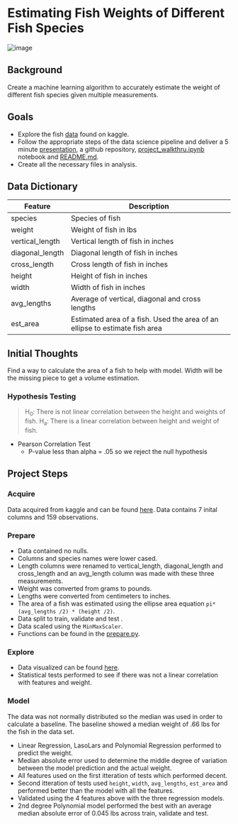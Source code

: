 # Estimating Fish Weights of Different Fish Species
![image](https://user-images.githubusercontent.com/62911364/101485182-6881b600-3920-11eb-8134-eca13f44da32.png)

## Background
Create a machine learning algorithm to accurately estimate the weight of different fish species given multiple measurements. 

## Goals
- Explore the fish [data](https://www.kaggle.com/akdagmelih/multiplelinear-regression-fish-weight-estimation/data) found on kaggle. 
- Follow the appropriate steps of the data science pipeline and deliver a 5 minute [presentation](https://www.canva.com/design/DAEPkmj_Jw8/lNjX0dpNmLdqQPXLfd7SEA/view?utm_content=DAEPkmj_Jw8&utm_campaign=designshare&utm_medium=link&utm_source=publishsharelink), a github repository, [project_walkthru.ipynb](https://github.com/george887/estimating_fish_weights/blob/master/project_walkthru.ipynb) notebook and [README.md](https://github.com/george887/estimating_fish_weights/blob/master/README.md).
- Create all the necessary files in analysis. 

## Data Dictionary
| Feature                 | Description                                                 |
|-------------------------|-------------------------------------------------------------|
| species                  | Species of fish                                            |
| weight                   | Weight of fish in lbs                                      |
| vertical_length          | Vertical length of fish in inches                          |
| diagonal_length          | Diagonal length of fish in inches                          |
| cross_length             | Cross length of fish in inches                             |
| height         | Height of fish in inches                                             |
| width                    | Width of fish in inches                                    |
| avg_lengths            | Average of vertical, diagonal and cross lengths              |
| est_area             | Estimated area of a fish. Used the area of an ellipse to estimate fish area |

## Initial Thoughts
Find a way to calculate the area of a fish to help with model. Width will be the missing piece to get a volume estimation. 
### Hypothesis Testing
> H<sub>0</sub>: There is not linear correlation between the height and weights of fish.
> H<sub>a</sub>: There is a linear correlation between height and weight of fish.
- Pearson Correlation Test
    - P-value less than alpha = .05 so we reject the null hypothesis

## Project Steps
### Acquire 
Data acquired from kaggle and can be found [here](https://www.kaggle.com/akdagmelih/multiplelinear-regression-fish-weight-estimation/data). Data contains 7 inital columns and 159 observations.

### Prepare
- Data contained no nulls.
- Columns and species names were lower cased. 
- Length columns were renamed to vertical_length, diagonal_length and cross_length and an avg_length column was made with these three measurements. 
- Weight was converted from grams to pounds.
- Lengths were converted from centimeters to inches.
- The area of a fish was estimated using the ellipse area equation ```pi*(avg_lengths /2) * (height /2)```.
- Data split to train, validate and test .
- Data scaled using the ```MinMaxScaler```.
- Functions can be found in the [prepare.py](https://github.com/george887/estimating_fish_weights/blob/master/prepare.py).

### Explore
- Data visualized can be found [here](https://github.com/george887/estimating_fish_weights/blob/master/explore.ipynb).
- Statistical tests performed to see if there was not a linear correlation with features and weight. 

### Model
The data was not normally distributed so the median was used in order to calculate a baseline. The baseline showed a median weight of .66 lbs for the fish in the data set. 
- Linear Regression, LasoLars and Polynomial Regression performed to predict the weight.
- Median absolute error used to determine the middle degree of variation between the model prediction and the actual weight.
- All features used on the first itteration of tests which performed decent.
- Second itteration of tests used ```height```, ```width```, ```avg_lengths```, ```est_area``` and performed better than the model with all the features.
- Validated using the 4 features above with the three regression models.
- 2nd degree Polynomial model performed the best with an average median absolute error of 0.045 lbs across train, validate and test. 

